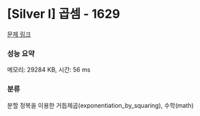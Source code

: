 # [Silver I] 곱셈 - 1629 

[문제 링크](https://www.acmicpc.net/problem/1629) 

### 성능 요약

메모리: 29284 KB, 시간: 56 ms

### 분류

분할 정복을 이용한 거듭제곱(exponentiation_by_squaring), 수학(math)

